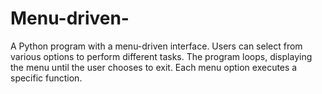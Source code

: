 # Menu-driven-
A Python program with a menu-driven interface.  Users can select from various options to perform different tasks.  The program loops, displaying the menu until the user chooses to exit.  Each menu option executes a specific function.
